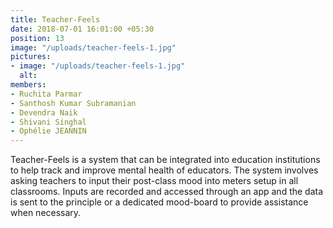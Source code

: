 ```yaml
---
title: Teacher-Feels
date: 2018-07-01 16:01:00 +05:30
position: 13
image: "/uploads/teacher-feels-1.jpg"
pictures:
- image: "/uploads/teacher-feels-1.jpg"
  alt:
members:
- Ruchita Parmar
- Santhosh Kumar Subramanian
- Devendra Naik
- Shivani Singhal
- Ophélie JEANNIN
---
```


Teacher-Feels is a system that can be integrated into education institutions to help track and improve mental health of educators. The system involves asking teachers to input their post-class mood into meters setup in all classrooms. Inputs are recorded and accessed through an app and the data is sent to the principle or a dedicated mood-board to provide assistance when necessary.
